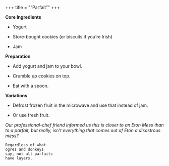 +++
title = "“Parfait”"
+++

**Core Ingredients**
- Yogurt

- Store-bought cookies (or biscuits if you’re Irish)

- Jam

**Preparation**
- Add yogurt and jam to your bowl.

- Crumble up cookies on top.

- Eat with a spoon.

**Variations**
- Defrost frozen fruit in the microwave and use that instead of jam.

- Or use fresh fruit.

_Our professional-chef friend informed us this is closer to an Eton Mess than to a
parfait, but really, isn’t everything that comes out of Eton a disastrous mess?_

```
Regardless of what
ogres and donkeys
say, not all parfaits
have layers.
```